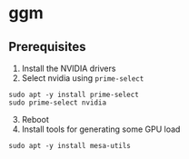 # ggm
## Prerequisites
1. Install the NVIDIA drivers
2. Select nvidia using `prime-select`
```
sudo apt -y install prime-select
sudo prime-select nvidia
```
3. Reboot
4. Install tools for generating some GPU load
```
sudo apt -y install mesa-utils
```